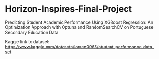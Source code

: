 # Horizon-Inspires-Final-Project
Predicting Student Academic Performance Using XGBoost Regression: An Optimization Approach with Optuna and RandomSearchCV on Portuguese Secondary Education Data  

Kaggle link to dataset: https://www.kaggle.com/datasets/larsen0966/student-performance-data-set

